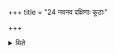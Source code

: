 +++
title = "24 नवनव दक्षिणाः कूटाः"

+++

<details><summary>थिते</summary>

24. There should be sacrificial gifts consisting of nine cows with broken horns, nine cows with long ears, nine with one eye, nine crippled ones, and nine mutilated ones. 
</details>
